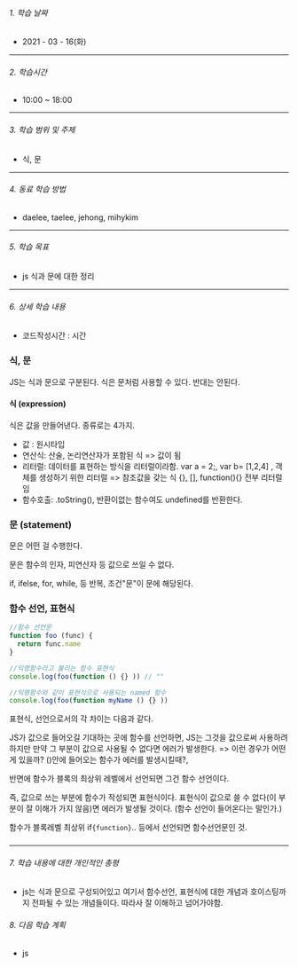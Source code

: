 

###### 1. 학습 날짜

- 2021 - 03 - 16(화)

---

###### 2. 학습시간

- 10:00 ~ 18:00

---

###### 3. 학습 범위 및 주제

- 식, 문

---

###### 4. 동료 학습 방법 

- daelee, taelee, jehong, mihykim

---

###### 5. 학습 목표 

- js 식과 문에 대한 정리

---

###### 6. 상세 학습 내용

- 코드작성시간 :  시간

### 식, 문

JS는 식과 문으로 구분된다.
식은 문처럼 사용할 수 있다. 반대는 안된다.



#### 식 (expression)

식은 값을 만들어낸다. 종류로는 4가지.

- 값 : 원시타입
- 연산식: 산술, 논리연산자가 포함된 식 => 값이 됨
- 리터럴: 데이터를 표현하는 방식을 리터럴이라함. var a = 2;, var b= [1,2,4] , 객체를 생성하기 위한 리터럴 => 참조값을 갖는 식 {}, [], function(){} 전부 리터럴임
- 함수호출: .toString(), 반환이없는 함수여도 undefined를 반환한다.



### 문 (statement)

문은 어떤 걸 수행한다.

문은 함수의 인자, 피연산자 등 값으로 쓰일 수 없다.

if, ifelse, for, while, 등 반복, 조건"문"이 문에 해당된다.



### 함수 선언, 표현식

```js
//함수 선언문
function foo (func) {
  return func.name
}

//익명함수라고 불리는 함수 표현식
console.log(foo(function () {} )) // ""

//익명함수와 같이 표현식으로 사용되는 named 함수
console.log(foo(function myName () {} ))
```



표현식, 선언으로서의 각 차이는 다음과 같다.

JS가 값으로 들어오길 기대하는 곳에 함수를 선언하면, JS는 그것을 값으로써 사용하려하지만 만약 그 부분이 값으로 사용될 수 없다면 에러가 발생한다. => 이런 경우가 어떤게 있을까? ()안에 들어오는 함수가 에러를 발생시킬때?, 

반면에 함수가 블록의 최상위 레벨에서 선언되면 그건 함수 선언이다.



즉, 값으로 쓰는 부분에 함수가 작성되면 표현식이다. 표현식이 값으로 쓸 수 없다(이 부분이 잘 이해가 가지 않음)면 에러가 발생될 것이다. (함수 선언이 들어온다는 말인가.)

함수가 블록레벨 최상위 if`{function}`.. 등에서 선언되면 함수선언문인 것.



### 

---

###### 7. 학습 내용에 대한 개인적인 총평

- js는 식과 문으로 구성되어있고 여기서 함수선언, 표현식에 대한 개념과 호이스팅까지 전파될 수 있는 개념들이다. 따라사 잘 이해하고 넘어가야함.

###### 8. 다음 학습 계획

- js